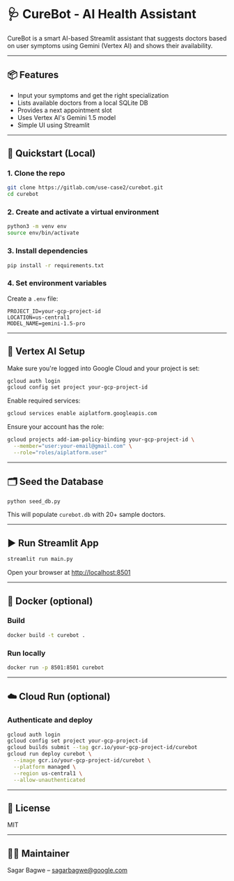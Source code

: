 
# 🩺 CureBot - AI Health Assistant

CureBot is a smart AI-based Streamlit assistant that suggests doctors based on user symptoms using Gemini (Vertex AI) and shows their availability.

---

## 📦 Features

- Input your symptoms and get the right specialization
- Lists available doctors from a local SQLite DB
- Provides a next appointment slot
- Uses Vertex AI's Gemini 1.5 model
- Simple UI using Streamlit

---

## 🚀 Quickstart (Local)

### 1. Clone the repo

```bash
git clone https://gitlab.com/use-case2/curebot.git
cd curebot
````

### 2. Create and activate a virtual environment

```bash
python3 -m venv env
source env/bin/activate
```

### 3. Install dependencies

```bash
pip install -r requirements.txt
```

### 4. Set environment variables

Create a `.env` file:

```env
PROJECT_ID=your-gcp-project-id
LOCATION=us-central1
MODEL_NAME=gemini-1.5-pro
```

---

## 🧠 Vertex AI Setup

Make sure you're logged into Google Cloud and your project is set:

```bash
gcloud auth login
gcloud config set project your-gcp-project-id
```

Enable required services:

```bash
gcloud services enable aiplatform.googleapis.com
```

Ensure your account has the role:

```bash
gcloud projects add-iam-policy-binding your-gcp-project-id \
  --member="user:your-email@gmail.com" \
  --role="roles/aiplatform.user"
```

---

## 🗂️ Seed the Database

```bash
python seed_db.py
```

This will populate `curebot.db` with 20+ sample doctors.

---

## ▶️ Run Streamlit App

```bash
streamlit run main.py
```

Open your browser at [http://localhost:8501](http://localhost:8501)

---

## 🐳 Docker (optional)

### Build

```bash
docker build -t curebot .
```

### Run locally

```bash
docker run -p 8501:8501 curebot
```

---

## ☁️ Cloud Run (optional)

### Authenticate and deploy

```bash
gcloud auth login
gcloud config set project your-gcp-project-id
gcloud builds submit --tag gcr.io/your-gcp-project-id/curebot
gcloud run deploy curebot \
  --image gcr.io/your-gcp-project-id/curebot \
  --platform managed \
  --region us-central1 \
  --allow-unauthenticated
```

---

## 📝 License

MIT

---

## 🙋‍♂️ Maintainer

Sagar Bagwe – [sagarbagwe@google.com](mailto:sagarbagwe@google.com)
